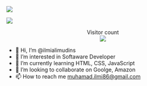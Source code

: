 ![](https://media0.giphy.com/media/3otPorWLQJq5GmHRtu/giphy.gif)

<a href=#><img src="contributions.svg"></a>

<p align="center"> 
  Visitor count<br>
  <img src="https://profile-counter.glitch.me/insolitum/count.svg" />
</p>


- 👋 Hi, I’m @ilmialimudins
- 👀 I’m interested in Softaware Developer
- 🌱 I’m currently learning HTML, CSS, JavaScript
- 💞️ I’m looking to collaborate on Goolge, Amazon
- 📫 How to reach me muhamad.ilmi86@gmail.com


<!---
ilmialimudins/ilmialimudins is a ✨ special ✨ repository because its `README.md` (this file) appears on your GitHub profile.
You can click the Preview link to take a look at your changes.
--->
